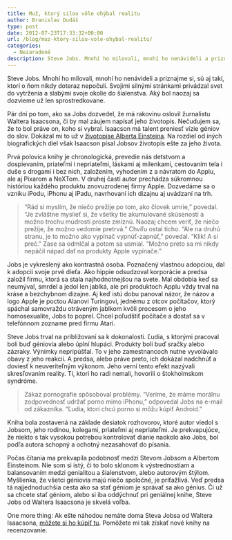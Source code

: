 ```yaml
---
title: Muž, ktorý silou vôle ohýbal realitu
author: Branislav Dudáš
type: post
date: 2012-07-23T17:33:32+00:00
url: /blog/muz-ktory-silou-vole-ohybal-realitu/
categories:
  - Nezaradené
description: Steve Jobs. Mnohí ho milovali, mnohí ho nenávideli a priznajme si, sú aj takí, ktorí o ňom nikdy doteraz nepočuli. Svojimi silnými stránkami privádzal svet do vytrženia a slabými svoje okolie do šialenstva. Aký bol naozaj sa dozvieme už len sprostredkovane.
---
```

Steve Jobs. Mnohí ho milovali, mnohí ho nenávideli a priznajme si, sú aj takí, ktorí o ňom nikdy doteraz nepočuli. Svojimi silnými stránkami privádzal svet do vytrženia a slabými svoje okolie do šialenstva. Aký bol naozaj sa dozvieme už len sprostredkovane.

Pár dní po tom, ako sa Jobs dozvedel, že má rakovinu oslovil žurnalistu Waltera Isaacsona, či by mal záujem napísať jeho životopis. Nečudujem sa, že to bol práve on, koho si vybral. Isaacson má talent preniesť vízie géniov do slov. Dokázal mi to už v <a title="Einstein: Sionista, komunista, ateista?" href="/blog/einstein-sionista-komunista-ateista/">životopise Alberta Einsteina</a>. Na rozdiel od iných biografických diel však Isaacson písal Jobsov životopis ešte za jeho života.

Prvá polovica knihy je chronologická, prevedie nás detstvom a dospievaním, priateľmi i nepriateľmi, láskami aj milenkami, cestovaním tela i duše s drogami i bez nich, založením, vyhodením z a návratom do Applu, ale aj Pixarom a NeXTom. V druhej časti autor prechádza súkromnou históriou každého produktu znovuzrodenej firmy Apple. Dozvedáme sa o vzniku iPodu, iPhonu aj iPadu, navrhovaní ich dizajnu aj uvádzaní na trh.

> “Rád si myslím, že niečo prežije po tom, ako človek umrie,” povedal. “Je zvláštne myslieť si, že všetky tie akumulované skúsenosti a možno trochu múdrosti proste zmiznú. Naozaj chcem veriť, že niečo prežije, že možno vedomie pretrvá.” Chvíľu ostal ticho. “Ale na druhú stranu, je to možno ako vypínač vypnúť-zapnúť,” povedal. “Klik! A si preč.” Zase sa odmlčal a potom sa usmial. “Možno preto sa mi nikdy nepáčil nápad dať na produkty Apple vypínače.”

Jobs je vykreslený ako kontrastná osoba. Poznačený vlastnou adopciou, dal k adopcii svoje prvé dieťa. Ako hippie odsudzoval korporácie a predsa založil firmu, ktorá sa stala najhodnotnejšou na svete. Mal obdobia keď sa neumýval, smrdel a jedol len jablká, ale pri produktoch Applu vždy trval na kráse a bezchybnom dizajne. Aj keď istú dobu panoval názor, že názov a logo Apple je poctou Alanovi Turingovi, jednému z otcov počítačov, ktorý spáchal samovraždu otráveným jablkom kvôli procesom o jeho homosexualite, Jobs to poprel. Chcel poľudštiť počítače a dostať sa v telefónnom zozname pred firmu Atari.

Steve Jobs trval na približovaní sa k dokonalosti. Ľudia, s ktorými pracoval boli buď géniovia alebo úplní hlupáci. Produkty boli buď sračky alebo zázraky. Výnimky nepripúšťal. To v jeho zamestnancoch nutne vyvolávalo obavy z jeho reakcií. A predsa, alebo práve preto, ich dokázal nadchnúť a doviesť k neuveriteľným výkonom. Jeho verní tento efekt nazývali skresľovaním reality. Tí, ktorí ho radi nemali, hovorili o štokholmskom syndróme.

> Zákaz pornografie spôsoboval problémy. “Veríme, že máme morálnu zodpovednosť udržať porno mimo iPhonu,” odpovedal Jobs na e-mail od zákazníka. “Ľudia, ktorí chcú porno si môžu kúpiť Android.”

Kniha bola zostavená na základe desiatok rozhovorov, ktoré autor viedol s Jobsom, jeho rodinou, kolegami, priateľmi aj nepriateľmi. Je prekvapujúce, že niekto s tak vysokou potrebou kontrolovať dianie naokolo ako Jobs, bol podľa autora schopný a ochotný nezasahovať do písania.

Počas čítania ma prekvapila podobnosť medzi Stevom Jobsom a Albertom Einsteinom. Nie som si istý, či to bolo sklonom k výstrednostiam a balansovaním medzi genialitou a šialenstvom, alebo autorovým štýlom. Myšlienka, že všetci géniovia majú niečo spoločné, je príťažlivá. Veď predsa tá najjednoduchšia cesta ako sa stať géniom je správať sa ako génius. Či už sa chcete stať géniom, alebo si iba oddýchnuť pri geniálnej knihe, Steve Jobs od Waltera Isaacsona je skvelá voľba.

One more thing: Ak ešte náhodou nemáte doma Steva Jobsa od Waltera Isaacsona, <a title="Steve Jobs" href="http://www.gorila.sk/product/364870" target="_blank">môžete si ho kúpiť tu</a>. Pomôžete mi tak získať nové knihy na recenzovanie.